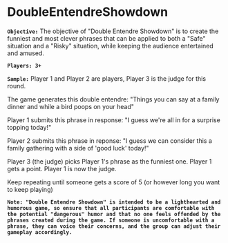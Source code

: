 # DoubleEntendreShowdown

**`Objective:`**
The objective of "Double Entendre Showdown" is to create the funniest and most clever phrases that can be applied to both a "Safe" situation and a "Risky" situation, while keeping the audience entertained and amused.

**`Players: 3+`**

**`Sample:`**
Player 1 and Player 2 are players, Player 3 is the judge for this round.

The game generates this double entendre:
"Things you can say at a family dinner and while a bird poops on your head"

Player 1 submits this phrase in response:
"I guess we're all in for a surprise topping today!"

Player 2 submits this phrase in reponse:
"I guess we can consider this a family gathering with a side of 'good luck' today!"

Player 3 (the judge) picks Player 1's phrase as the funniest one.
Player 1 gets a point.
Player 1 is now the judge.

Keep repeating until someone gets a score of 5 (or however long you want to keep playing)


**`Note:
"Double Entendre Showdown" is intended to be a lighthearted and humorous game, so ensure that all participants are comfortable with the potential "dangerous" humor and that no one feels offended by the phrases created during the game. If someone is uncomfortable with a phrase, they can voice their concerns, and the group can adjust their gameplay accordingly.`**
